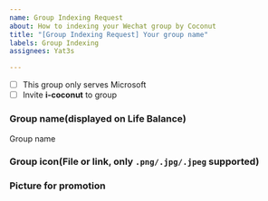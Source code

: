 ```yaml
---
name: Group Indexing Request
about: How to indexing your Wechat group by Coconut
title: "[Group Indexing Request] Your group name"
labels: Group Indexing
assignees: Yat3s

---
```


- [ ] This group only serves Microsoft
- [ ] Invite **i-coconut** to group

### Group name(displayed on Life Balance)
Group name

### Group icon(File or link, only `.png/.jpg/.jpeg` supported)

### Picture for promotion
